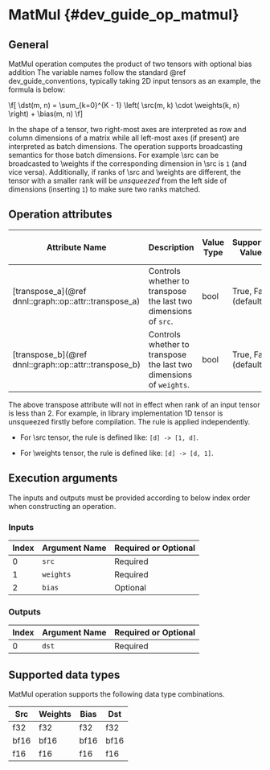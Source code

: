 MatMul {#dev_guide_op_matmul}
=============================

## General

MatMul operation computes the product of two tensors with optional bias addition
The variable names follow the standard @ref dev_guide_conventions, typically
taking 2D input tensors as an example, the formula is below:

\f[
    \dst(m, n) =
        \sum_{k=0}^{K - 1} \left(
            \src(m, k) \cdot \weights(k, n)
        \right) +
        \bias(m, n)
\f]

In the shape of a tensor, two right-most axes are interpreted as row and column
dimensions of a matrix while all left-most axes (if present) are interpreted as
batch dimensions. The operation supports broadcasting semantics for those batch
dimensions. For example \src can be broadcasted to \weights if the corresponding
dimension in \src is `1` (and vice versa). Additionally, if ranks of \src and
\weights are different, the tensor with a smaller rank will be *unsqueezed* from
the left side of dimensions (inserting `1`) to make sure two ranks matched.

## Operation attributes

Attribute Name | Description | Value Type |Supported Values | Required or Optional
-- | -- | --| --|--
[transpose_a](@ref dnnl::graph::op::attr::transpose_a) | Controls whether to transpose the last two dimensions of `src`. |bool | True, False (default) | Optional
[transpose_b](@ref dnnl::graph::op::attr::transpose_b) | Controls whether to transpose the last two dimensions of `weights`. |bool | True, False (default) | Optional

The above transpose attribute will not in effect when rank of an input tensor is
less than 2. For example, in library implementation 1D tensor is unsqueezed
firstly before compilation. The rule is applied independently.

- For \src tensor, the rule is defined like: `[d] -> [1, d]`.

- For \weights tensor, the rule is defined like: `[d] -> [d, 1]`.

## Execution arguments

The inputs and outputs must be provided according to below index order when
constructing an operation.

### Inputs

Index | Argument Name | Required or Optional
-- | -- | --
0|`src` | Required
1|`weights` | Required
2|`bias` | Optional

### Outputs

Index | Argument Name | Required or Optional
-- | -- | --
0|`dst` |Required

## Supported data types

MatMul operation supports the following data type combinations.

Src | Weights | Bias | Dst
--|--|-- | --
f32 | f32 | f32 |f32
bf16 | bf16 | bf16 |bf16
f16 | f16 | f16 |f16
